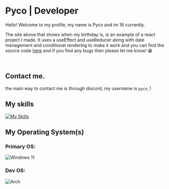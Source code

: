 
# Pyco | Developer
  

Hello! Welcome to my profile, my name is Pyco and im 16 currently.

  

The site above that shows when my birthday is, is an example of a react project I made. It uses a useEffect and useReducer along with date management and conditional rendering to make it work and you can find the source code [here](https://codesandbox.io/p/sandbox/birthday-timer-5xstkp) and if you find any bugs then please let me know! <span>😁</span>

<br>

## Contact me.

the main way to contact me is through discord, my username is `pyco_`!

  

## My skills

[![My Skills](https://skillicons.dev/icons?i=aws,react,python,cpp&perline=4)](https://skillicons.dev)

  

## My Operating System(s)

### Primary OS: 
![Windows 11](https://img.shields.io/badge/Windows%2011-%230079d5.svg?style=for-the-badge&logo=Windows%2011&logoColor=white)
### Dev OS: 
![Arch](https://img.shields.io/badge/Arch%20Linux-1793D1?logo=arch-linux&logoColor=fff&style=for-the-badge)

